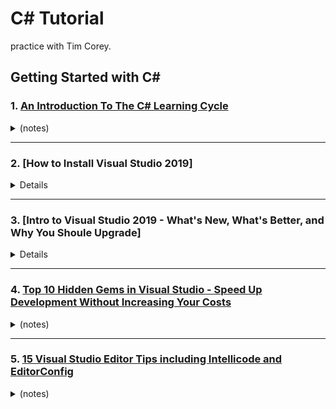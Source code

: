 # C# Tutorial
practice with Tim Corey.

## Getting Started with C#  
### 1. [An Introduction To The C# Learning Cycle](https://youtu.be/h7aIzCkmbl8?list=PLLWMQd6PeGY2GVsQZ-u3DPXqwwKW8MkiP)
<details>  
  <summary>(notes)</summary>
  
#### - 4 steps cycle  
  1. Watch Toturial or read about something.  
  2. Build 2-5 practice projects. (not real applications. just something to understand how that piece works.)  
  3. See how each piece fits into a large whole. (real application. not only a theory)  
  4. Take what you learned in the toturial into a real application.  
</details>  

-----
### 2. [How to Install Visual Studio 2019]
<details><skip></details>

-----
### 3. [Intro to Visual Studio 2019 - What's New, What's Better, and Why You Shoule Upgrade]
<details><skip></details>

-----
### 4. [Top 10 Hidden Gems in Visual Studio - Speed Up Development Without Increasing Your Costs](https://youtu.be/xWcQhF-1hxA?list=PLLWMQd6PeGY2GVsQZ-u3DPXqwwKW8MkiP)  
<details>  
  <summary>(notes)</summary>
  
  #### - 10 Tips   
  1. Quickly get to your file on disk. 
     - Right click on a tab - Open Containing Folder to open File Explorer at the file's location.  
     - Right click on a tab - Copy Full Path to copy the full path of the file.  
  2. Create auto properties when extracting an interface with Quick Actions.  
     - Tools -> Options -> Text Editor -> C# -> Advanced -> When generating properties :  
       :heavy_check_mark: prefer auto properties.  
  3. Suggest uses for types in reference assemblies and NuGet packages with Quick Actions.  
     - Tools -> Options -> Text Editor -> C# -> Advanced -> Using Directives :  
       :heavy_check_mark: Suggest using for types in reference assemblies.  
       :heavy_check_mark: Suggest using for types in NuGet packages.  
     - Access implementation using Go To Implementation.   
       - F12 : go to interface.  
       - Ctrl + F12 : go to implementation.  
  4. Do a focused search to find types, lines and other useful things using Go To.
     - Ctrl + T : helper. (like a search, but it's different kind of search. You can find things very quickly.)  
  5. Built-in refactoring using Quick Actions. (Ctrl + dot)
     - Move declaration near reference.  
     - Move type to *.cs : Create class own cs file.  
     - Remove Unnecessary Usings.  
       - Fix all occurences in : Document | Project | Solution.  
     - Object initialization can be simplified.  
       - Fix all occurences in : Document | Project | Solution.  
     - Introduce constant for "_string_".  
     - Inline temporary variable.  
  6. Easily format using Format Document.  
     - Ctrl + E , D : Edit -> Advanced -> Format Document.  
  7. C# Interactive window (Built-in REPL Editor) for quick testing and scripting.  
     - View -> Other Windows-> C# Interactive.  
     - Type a little C# code, and see how they work.  
  8. Moving whole lines up and down in the text editor.  
     - Alt + Up.  
     - Alt + Down.  
  9. Useful IntelliSense shortcuts.  
     - Ctrl + Shift + space : Puts your cusor anyway inside the (), and show you parameter list and also show you if you have overloads.  
     - Ctrl + J : Change member function.  
  10. Multi-line modifications.  
     - Shift + Alt + keyTLRB.  
     - Alt + mouse move.  
</details>  
  
-----
### 5. [15 Visual Studio Editor Tips including Intellicode and EditorConfig](https://youtu.be/qv6ZflueASY?list=PLLWMQd6PeGY2GVsQZ-u3DPXqwwKW8MkiP)  
<details>
  <summary>(notes)</summary>
  
  #### - 15 Tips 
</details>
